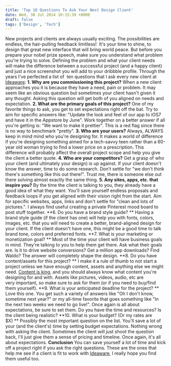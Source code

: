```yaml
---
title: 'Top 10 Questions To Ask Your Next Design Client'
date: Wed, 30 Jul 2014 10:15:39 +0000
draft: false
tags: ['Design', 'Tech']
---
```


New projects and clients are always usually exciting. The possibilities are endless, the hair-pulling feedback limitless!  It's your time to shine, to design that great new interface that will bring world peace. But before you prepare your nobel prize speech, make sure you understand what problem you're trying to solve. Defining the problem and what your client needs will make the difference between a successful project (and a happy client) and just a nice screenshot you will add to your dribbble profile. Through the years I've perfected a list of  ten questions that I ask every new client at [Ideaware](http://ideaware.co): **1\. Why are you commissioning this project?** When a new client approaches you it is because they have a need, pain or problem. It may seem like an obvious question but sometimes your client hasn't given it any thought. Asking this question will get both of you aligned on needs and expectation. **2\. What are the primary goals of this project?** One of my favorite things to ask, you get to set expectations right off the bat. Try to aim for specific answers like: "Update the look and feel of our app to iOS7 and have it in the Appstore by June". Work together on a better answer if all you're getting is: "We want to make it prettier". This is a red flag since there is no way to benchmark "pretty". **3\. Who are your users?** Always, ALWAYS keep in mind mind who you're designing for. It makes a world of difference if you're designing something aimed for a tech-savvy teen rather than a 60-year old woman trying to find a lower price on a prescription. This difference will probably affect the overall project scope and help you give the client a better quote. **4\. Who are your competitors?** Get a grasp of who your client (and ultimately your design) is up against. If your client doesn't know the answer, time to do some research. Don't settle for "we don't think there's something like this out there!". Trust me, there is someone else out there solving almost exactly the same thing. **5\. Any sites, apps, etc. that inspire you?** By the time the client is talking to you, they already have a good idea of what they want. You'll save yourself endless proposals and feedback loops if you get aligned with their vision right from the start. Aim for specific websites, apps, links and don't settle for "clean and lots of pictures.". I always find useful creating a private Pinterest mood board to post stuff together. **6\. Do you have a brand style guide? ** Having a brand style guide (if the client has one) will help you with fonts, colors, images, etc. that you will need to create a better, brand-aligned design for your client. If the client doesn't have one, this might be a good time to talk brand tone, colors and preferred fonts. **7\. What is your marketing or monetization goal? ** Most of the time your client will have business goals in mind. They're talking to you to help them get there. Ask what their goals are. Is it to drive website conversions? Get a million app downloads? Find Waldo? The answer will completely shape the design. **8\. Do you have content/assets for this project? ** I make it a rule of thumb to not start a project unless we have enough content, assets and anything else we might need. [Content is king](http://en.wikipedia.org/wiki/Web_content#Content_is_king), and you should always know what content you're designing for and with. Assets like pictures, videos, audio, etc are very important, so make sure to ask for them (or if you need to buy/find them yourself). **9\. What is your anticipated deadline for the project? ** Love this one. You get such a variety of answers like "Oh I don't know, sometime next year?" or my all-time favorite that goes something like "In the next two weeks we need to go live!". Once again is all about expectations, be sure to set them. Do you have the time and resources? Is the client being realistic? **10. What is your budget? (Or my rates are $X) ** Possibly the most important question on the list. You'll save a lot of your (and the client's) time by setting budget expectations. Nothing wrong with asking the client. Sometimes the client will just shoot the question back, I'll just give them a sense of pricing and timeline. Once again, it's all about expectations. **Conclusion** You can save yourself a lot of time and kick off a project right if you ask the right questions. These are the ones that help me see if a client is fit to work with [Ideaware](http://ideaware.co), I really hope you find them useful too.